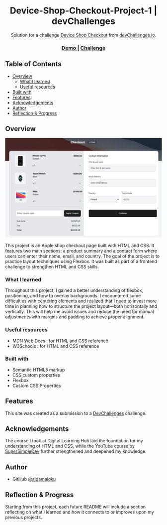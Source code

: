 <h1 align="center">Device-Shop-Checkout-Project-1 | devChallenges</h1>

<div align="center">
   Solution for a challenge <a href="https://devchallenges.io/challenge/apple-shop-checkout-page-challenge" target="_blank">Device Shop Checkout</a> from <a href="http://devchallenges.io" target="_blank">devChallenges.io</a>.
</div>

<div align="center">
  <h3>
    <a href="https://project-1-device-shop-checkout.netlify.app/">
      Demo
    </a>
    <span> | </span>
    <a href="https://devchallenges.io/challenge/apple-shop-checkout-page-challenge">
      Challenge
    </a>
  </h3>
</div>

<!-- TABLE OF CONTENTS -->

## Table of Contents

- [Overview](#overview)
  - [What I learned](#what-i-learned)
  - [Useful resources](#useful-resources)
- [Built with](#built-with)
- [Features](#features)
- [Acknowledgements](#acknowledgements)
- [Author](#author)
- [Reflection & Progress](#reflection-&-progress)

<!-- OVERVIEW -->

## Overview

![Screenshot of the website](screenshot.png)

This project is an Apple shop checkout page built with HTML and CSS. It features two main sections: a product summary and a contact form where users can enter their name, email, and country. The goal of the project is to practice layout techniques using Flexbox. It was built as part of a frontend challenge to strengthen HTML and CSS skills.



### What I learned

Throughout this project, I gained a better understanding of flexbox, positioning, and how to overlay backgrounds.
I encountered some difficulties with centering elements and realized that I need to invest more time in planning how to structure the project layout—both horizontally and vertically. This will help me avoid issues and reduce the need for manual adjustments with margins and padding to achieve proper alignment.

### Useful resources

- MDN Web Docs : for HTML and CSS reference
- W3Schools : for HTML and CSS reference

### Built with

- Semantic HTML5 markup
- CSS custom properties
- Flexbox
- Custom CSS Properties


## Features

This site was created as a submission to a [DevChallenges](https://devchallenges.io/challenges-dashboard) challenge.

## Acknowledgements

The course I took at Digital Learning Hub laid the foundation for my understanding of HTML and CSS, while the YouTube course by <a href="https://youtu.be/G3e-cpL7ofc?si=DJpaxBdoFtuAD_lU">SuperSimpleDev</a> further strengthened and deepened my knowledge.


## Author

- GitHub [@aidamaloku](https://github.com/aidamaloku)

## Reflection & Progress

Starting from this project, each future README will include a section reflecting on what I learned and how it connects to or improves upon my previous projects.